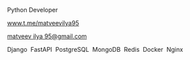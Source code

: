 <html>
<head>
  <meta content="text/html; charset=UTF-8" http-equiv="content-type">
</head>
<body class="c21 doc-content">
  <p class="c15"><span class="c5">Python Developer</span></p>

  <p class="c11"><span class="c8"><a class="c2" href="https://www.google.com/url?q=http://www.t.me/matveevilya95&amp;sa=D&amp;source=editors&amp;ust=1716845786165726&amp;usg=AOvVaw0JUWl0Rpc9QEYRc4UOjh8o">www.t.me/matveevilya95</a></span></p>

  <p class="c11 c16"><span class="c20"><a class="c2" href="mailto:matveevilya95@gmail.com">matveev ilya 95@gmail.com</a></span></p>

  <p class="c15"><span class="c10">Django &nbsp;FastAPI &nbsp;PostgreSQL &nbsp;MongoDB &nbsp;Redis &nbsp;Docker &nbsp;Nginx</span></p>
</body>
</html>
